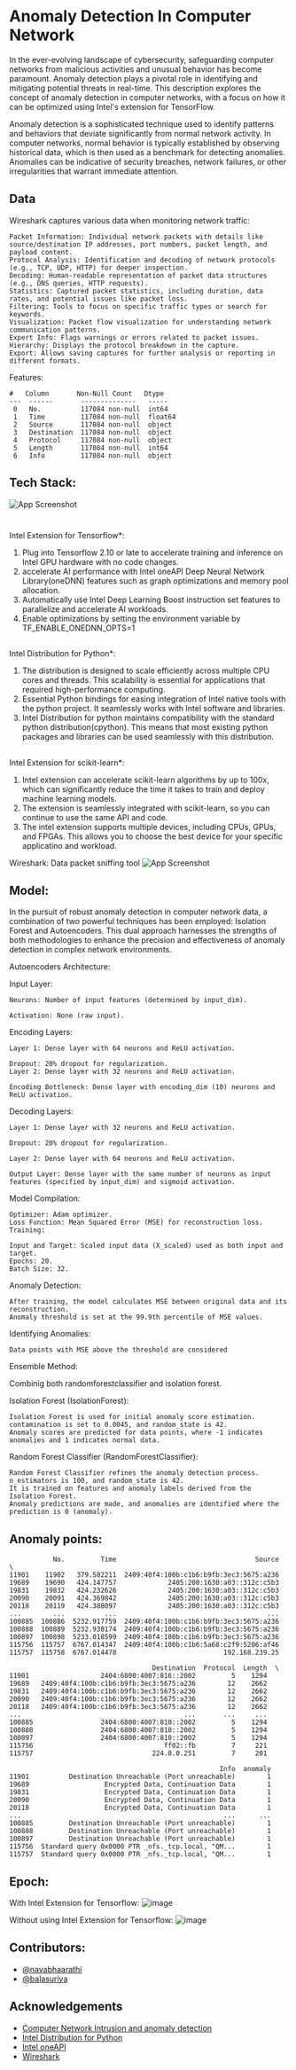 
# Anomaly Detection In Computer Network
In the ever-evolving landscape of cybersecurity, safeguarding computer networks from malicious activities and unusual behavior has become paramount. Anomaly detection plays a pivotal role in identifying and mitigating potential threats in real-time. This description explores the concept of anomaly detection in computer networks, with a focus on how it can be optimized using Intel's extension for TensorFlow.

Anomaly detection is a sophisticated technique used to identify patterns and behaviors that deviate significantly from normal network activity. In computer networks, normal behavior is typically established by observing historical data, which is then used as a benchmark for detecting anomalies. Anomalies can be indicative of security breaches, network failures, or other irregularities that warrant immediate attention.



## Data
Wireshark captures various data when monitoring network traffic:
```
Packet Information: Individual network packets with details like source/destination IP addresses, port numbers, packet length, and payload content.
Protocol Analysis: Identification and decoding of network protocols (e.g., TCP, UDP, HTTP) for deeper inspection.
Decoding: Human-readable representation of packet data structures (e.g., DNS queries, HTTP requests).
Statistics: Captured packet statistics, including duration, data rates, and potential issues like packet loss.
Filtering: Tools to focus on specific traffic types or search for keywords.
Visualization: Packet flow visualization for understanding network communication patterns.
Expert Info: Flags warnings or errors related to packet issues.
Hierarchy: Displays the protocol breakdown in the capture.
Export: Allows saving captures for further analysis or reporting in different formats.
```
Features:
```
#   Column       Non-Null Count   Dtype  
---  ------       --------------   -----  
 0   No.          117084 non-null  int64  
 1   Time         117084 non-null  float64
 2   Source       117084 non-null  object 
 3   Destination  117084 non-null  object 
 4   Protocol     117084 non-null  object 
 5   Length       117084 non-null  int64  
 6   Info         117084 non-null  object 
 ```

## Tech Stack:
![App Screenshot](https://imgs.search.brave.com/3xxa-ZJZeey5h_Czsj0lckx9eJ_irq7jN5oO680hyCM/rs:fit:560:320:1/g:ce/aHR0cHM6Ly91cGxv/YWQud2lraW1lZGlh/Lm9yZy93aWtpcGVk/aWEvZW4vdGh1bWIv/Zi9mYS9PbmVBUEkt/cmdiLTMwMDAucG5n/LzUxMnB4LU9uZUFQ/SS1yZ2ItMzAwMC5w/bmc)


#



Intel Extension for Tensorflow*:
1. Plug into Tensorflow 2.10 or late to accelerate training and inference on Intel GPU hardware with no code changes.
2. accelerate AI performance with Intel oneAPI Deep Neural Network Library(oneDNN) features such as graph optimizations and memory pool allocation.
3. Automatically use Intel Deep Learning Boost instruction set features to parallelize and accelerate AI workloads.
4. Enable optimizations by setting the environment variable by 
TF_ENABLE_ONEDNN_OPTS=1
##
Intel Distribution for Python*:
1. The distribution is designed to scale efficiently across multiple CPU cores and threads. This scalability is essential for applications that required high-performance computing.
2. Essential Python bindings for easing integration of Intel native tools with the python project. It seamlessly works with Intel software and libraries.
3. Intel Distribution for python maintains compatibility with the standard python distribution(cpython). This means that most existing python packages and libraries can be used seamlessly with this distribution.

##


Intel Extension for scikit-learn*:
1. Intel extension can accelerate scikit-learn algorithms by up to 100x, which can significantly reduce the time it takes to train and deploy machine learning models.
2. The extension is seamlessly integrated with scikit-learn, so you can continue to use the same API and code.
3. The intel extension supports multiple devices, including CPUs, GPUs, and FPGAs. This allows you to choose the best device for your specific applicatino and workload.
    
      

Wireshark:
Data packet sniffing tool
![App Screenshot](https://imgs.search.brave.com/eZPcDy6jX155eTNG-TC_-d6jzFp5rparfpL5l_zuycM/rs:fit:560:320:1/g:ce/aHR0cHM6Ly91cGxv/YWQud2lraW1lZGlh/Lm9yZy93aWtpcGVk/aWEvY29tbW9ucy90/aHVtYi9jL2NmL1dp/cmVzaGFya18zLjZf/c2NyZWVuc2hvdC5w/bmcvNTEycHgtV2ly/ZXNoYXJrXzMuNl9z/Y3JlZW5zaG90LnBu/Zw)

## Model:
In the pursuit of robust anomaly detection in computer network data, a combination of two powerful techniques has been employed: Isolation Forest and Autoencoders. This dual approach harnesses the strengths of both methodologies to enhance the precision and effectiveness of anomaly detection in complex network environments.

Autoencoders Architecture:

Input Layer:
```
Neurons: Number of input features (determined by input_dim).

Activation: None (raw input).
```
Encoding Layers:
```
Layer 1: Dense layer with 64 neurons and ReLU activation.

Dropout: 20% dropout for regularization.
Layer 2: Dense layer with 32 neurons and ReLU activation.

Encoding Bottleneck: Dense layer with encoding_dim (10) neurons and ReLU activation.
```
Decoding Layers:
```
Layer 1: Dense layer with 32 neurons and ReLU activation.

Dropout: 20% dropout for regularization.

Layer 2: Dense layer with 64 neurons and ReLU activation.

Output Layer: Dense layer with the same number of neurons as input features (specified by input_dim) and sigmoid activation.
```
Model Compilation:
```
Optimizer: Adam optimizer.
Loss Function: Mean Squared Error (MSE) for reconstruction loss.
Training:

Input and Target: Scaled input data (X_scaled) used as both input and target.
Epochs: 20.
Batch Size: 32.
```
Anomaly Detection:
```
After training, the model calculates MSE between original data and its reconstruction.
Anomaly threshold is set at the 99.9th percentile of MSE values.
```
Identifying Anomalies:
```
Data points with MSE above the threshold are considered
```

Ensemble Method:

Combinig both randomforestclassifier and isolation forest.

Isolation Forest (IsolationForest):
```
Isolation Forest is used for initial anomaly score estimation.
contamination is set to 0.0045, and random_state is 42.
Anomaly scores are predicted for data points, where -1 indicates anomalies and 1 indicates normal data.
```
Random Forest Classifier (RandomForestClassifier):
```
Random Forest Classifier refines the anomaly detection process.
n_estimators is 100, and random_state is 42.
It is trained on features and anomaly labels derived from the Isolation Forest.
Anomaly predictions are made, and anomalies are identified where the prediction is 0 (anomaly).
```
## Anomaly points:

```Anomaly points:
           No.         Time                                   Source  \
11901    11902   379.582211  2409:40f4:100b:c1b6:b9fb:3ec3:5675:a236   
19689    19690   424.147757             2405:200:1630:a03::312c:c5b3   
19831    19832   424.232626             2405:200:1630:a03::312c:c5b3   
20090    20091   424.369842             2405:200:1630:a03::312c:c5b3   
20118    20119   424.388097             2405:200:1630:a03::312c:c5b3   
...        ...          ...                                      ...   
100885  100886  5232.917759  2409:40f4:100b:c1b6:b9fb:3ec3:5675:a236   
100888  100889  5232.938174  2409:40f4:100b:c1b6:b9fb:3ec3:5675:a236   
100897  100898  5233.018599  2409:40f4:100b:c1b6:b9fb:3ec3:5675:a236   
115756  115757  6767.014347  2409:40f4:100b:c1b6:5a68:c2f9:5206:af46   
115757  115758  6767.014478                           192.168.239.25   

                                    Destination  Protocol  Length  \
11901                  2404:6800:4007:816::2002         5    1294   
19689   2409:40f4:100b:c1b6:b9fb:3ec3:5675:a236        12    2662   
19831   2409:40f4:100b:c1b6:b9fb:3ec3:5675:a236        12    2662   
20090   2409:40f4:100b:c1b6:b9fb:3ec3:5675:a236        12    2662   
20118   2409:40f4:100b:c1b6:b9fb:3ec3:5675:a236        12    2662   
...                                         ...       ...     ...   
100885                 2404:6800:4007:810::2002         5    1294   
100888                 2404:6800:4007:810::2002         5    1294   
100897                 2404:6800:4007:810::2002         5    1294   
115756                                 ff02::fb         7     221   
115757                              224.0.0.251         7     201   

                                                     Info  anomaly  
11901          Destination Unreachable (Port unreachable)        1  
19689                   Encrypted Data, Continuation Data        1  
19831                   Encrypted Data, Continuation Data        1  
20090                   Encrypted Data, Continuation Data        1  
20118                   Encrypted Data, Continuation Data        1  
...                                                   ...      ...  
100885         Destination Unreachable (Port unreachable)        1  
100888         Destination Unreachable (Port unreachable)        1  
100897         Destination Unreachable (Port unreachable)        1  
115756  Standard query 0x0000 PTR _nfs._tcp.local, "QM...        1  
115757  Standard query 0x0000 PTR _nfs._tcp.local, "QM...        1  
```
## Epoch:
With Intel Extension for Tensorflow:
![image](https://github.com/nb0309/Network-Traffic-Analysis-using-Machine-learning/assets/93106796/f985f3b9-d78f-472d-8ef4-99b9871a1f66)

Without using Intel Extension for Tensorflow:
![image](https://github.com/nb0309/Network-Traffic-Analysis-using-Machine-learning/assets/93106796/f6c8fe7f-30cd-4412-bf53-8e341ba3a609)



## Contributors:

- [@navabhaarathi](https://github.com/nb0309)
- [@balasuriya](https://github.com/balasuriyaranganathan/balasuriyaranganathan)


## Acknowledgements

 - [Computer Network Intrusion and anomaly detection](https://www.hindawi.com/journals/misy/2022/6576023/)
 - [Intel Distribution for Python](https://www.intel.com/content/www/us/en/developer/tools/oneapi/distribution-for-python.html)
 - [Intel oneAPI](https://www.oneapi.io/)
 - [Wireshark](https://www.wiresharp.org/)
